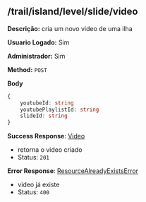 ## /trail/island/level/slide/video

**Descrição:** cria um novo video de uma ilha

**Usuario Logado:** Sim

**Administrador:** Sim

**Method:** `POST`

**Body**

```typescript
{
    youtubeId: string
    youtubePlaylistId: string
    slideId: string
}
```

**Success Response**: [Video](../../../../src/domain/trilhas/@entities/video.ts)
- retorna o video criado
- Status: `201`

**Error Response**: [ResourceAlreadyExistsError](../../../../src/core/errors/resource-already-exists-error.ts)
- video já existe
- Status: `400`